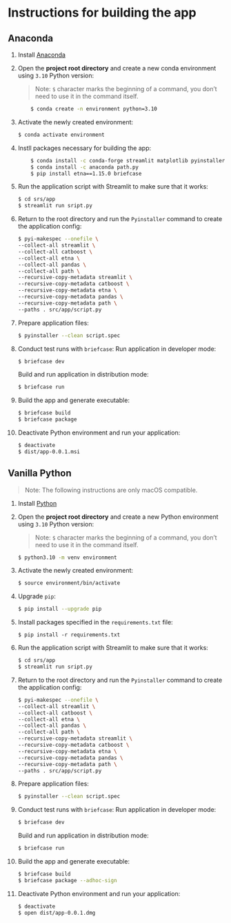 # Instructions for building the app
## Anaconda

1. Install [Anaconda](https://docs.anaconda.com/free/anaconda/install/index.html)
2. Open the **project root directory** and create a new conda environment using `3.10` Python version:
	> Note: `$` character marks the beginning of a command, you don’t need to use it in the command itself.

	```bash
    	$ conda create -n environment python=3.10
	```

3. Activate the newly created environment:
	```bash
	$ conda activate environment
	```
4. Instll packages necessary for building the app:
   	```bash
    	$ conda install -c conda-forge streamlit matplotlib pyinstaller
    	$ conda install -c anaconda path.py
    	$ pip install etna==1.15.0 briefcase
    ```
4. Run the application script with Streamlit to make sure that it works:
	```bash
	$ cd srs/app
	$ streamlit run sript.py
	```
5. Return to the root directory and run the `Pyinstaller` command to create the application config:
	```bash
	$ pyi-makespec --onefile \
	--collect-all streamlit \
	--collect-all catboost \
	--collect-all etna \
	--collect-all pandas \
	--collect-all path \
	--recursive-copy-metadata streamlit \
	--recursive-copy-metadata catboost \
	--recursive-copy-metadata etna \
	--recursive-copy-metadata pandas \
	--recursive-copy-metadata path \
	--paths . src/app/script.py
	```
6. Prepare application files:
	```bash
	$ pyinstaller --clean script.spec
	```
7. Conduct test runs with `briefcase`:
	Run application in developer mode:
	```bash
	$ briefcase dev
	```
	Build and run application in distribution mode:
	```bash
	$ briefcase run
	```
10. Build the app and generate executable:
	```bash
	$ briefcase build
	$ briefcase package
	```
11. Deactivate Python environment and run your application:
	```bash
	$ deactivate
	$ dist/app-0.0.1.msi
	```


## Vanilla Python
> Note: The following instructions are only macOS compatible.

1. Install [Python](https://www.python.org/downloads/macos/)
2. Open the **project root directory** and create a new Python environment using `3.10` Python version:
	> Note: `$` character marks the beginning of a command, you don’t need to use it in the command itself.

	```bash
	$ python3.10 -m venv environment
	```

3. Activate the newly created environment:
	```bash
	$ source environment/bin/activate
	```
4. Upgrade `pip`:
	```bash
	$ pip install --upgrade pip
	```
5. Install packages specified in the `requirements.txt` file:
	```
	$ pip install -r requirements.txt
	```
6. Run the application script with Streamlit to make sure that it works:
	```bash
	$ cd srs/app
	$ streamlit run sript.py
	```
7. Return to the root directory and run the `Pyinstaller` command to create the application config:
	```bash
	$ pyi-makespec --onefile \
	--collect-all streamlit \
	--collect-all catboost \
	--collect-all etna \
	--collect-all pandas \
	--collect-all path \
	--recursive-copy-metadata streamlit \
	--recursive-copy-metadata catboost \
	--recursive-copy-metadata etna \
	--recursive-copy-metadata pandas \
	--recursive-copy-metadata path \
	--paths . src/app/script.py
	```
8. Prepare application files:
	```bash
	$ pyinstaller --clean script.spec
	```
9. Conduct test runs with `briefcase`:
	Run application in developer mode:
	```bash
	$ briefcase dev
	```
	Build and run application in distribution mode:
	```bash
	$ briefcase run
	```
10. Build the app and generate executable:
	```bash
	$ briefcase build
	$ briefcase package --adhoc-sign
	```
11. Deactivate Python environment and run your application:
	```bash
	$ deactivate
	$ open dist/app-0.0.1.dmg
	```

